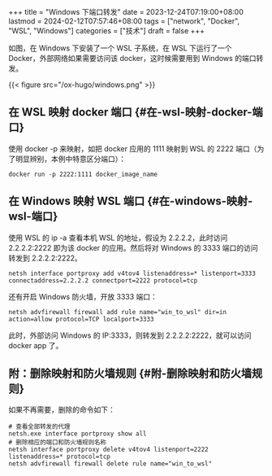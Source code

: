 +++
title = "Windows 下端口转发"
date = 2023-12-24T07:19:00+08:00
lastmod = 2024-02-12T07:57:46+08:00
tags = ["network", "Docker", "WSL", "Windows"]
categories = ["技术"]
draft = false
+++

如图，在 Windows 下安装了一个 WSL 子系统，在 WSL 下运行了一个 Docker，外部网络如果需要访问该 docker，这时候需要用到 Windows 的端口转发。 <br/>

{{< figure src="/ox-hugo/windows.png" >}} <br/>

<!--more-->


## 在 WSL 映射 docker 端口 {#在-wsl-映射-docker-端口}

使用 docker -p 来映射，如把 docker 应用的 1111 映射到 WSL 的 2222 端口（为了明显辨别，本例中特意区分端口）： <br/>

```shell
docker run -p 2222:1111 docker_image_name
```


## 在 Windows 映射 WSL 端口 {#在-windows-映射-wsl-端口}

使用 WSL 的 ip -a 查看本机 WSL 的地址，假设为 2.2.2.2，此时访问 2.2.2.2:2222 即为该 docker 的应用。然后将对 Windows 的 3333 端口的访问转发到 2.2.2.2:2222。 <br/>

```shell
netsh interface portproxy add v4tov4 listenaddress=* listenport=3333 connectaddress=2.2.2.2 connectport=2222 protocol=tcp
```

还有开启 Windows 防火墙，开放 3333 端口： <br/>

```shell
netsh advfirewall firewall add rule name="win_to_wsl" dir=in action=allow protocol=TCP localport=3333
```

此时，外部访问 Windows 的 IP:3333，则转发到 2.2.2.2:2222，就可以访问 docker app 了。 <br/>


## 附：删除映射和防火墙规则 {#附-删除映射和防火墙规则}

如果不再需要，删除的命令如下： <br/>

```shell
# 查看全部转发的代理
netsh.exe interface portproxy show all
# 删除相应的端口和防火墙规则名称
netsh interface portproxy delete v4tov4 listenport=2222 listenaddress=* protocol=tcp
netsh advfirewall firewall delete rule name="win_to_wsl"
```

